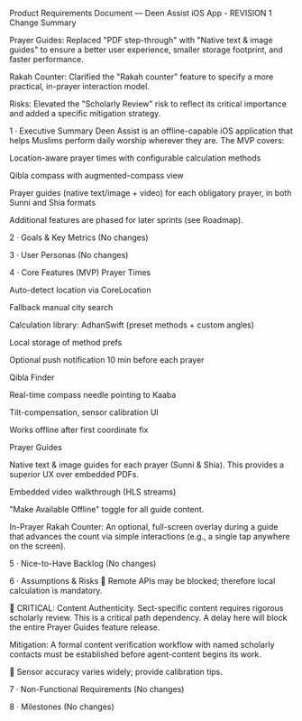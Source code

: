 Product Requirements Document — Deen Assist iOS App - REVISION 1
Change Summary

Prayer Guides: Replaced "PDF step-through" with "Native text & image guides" to ensure a better user experience, smaller storage footprint, and faster performance.

Rakah Counter: Clarified the "Rakah counter" feature to specify a more practical, in-prayer interaction model.

Risks: Elevated the "Scholarly Review" risk to reflect its critical importance and added a specific mitigation strategy.

1 · Executive Summary
Deen Assist is an offline-capable iOS application that helps Muslims perform daily worship wherever they are. The MVP covers:

Location-aware prayer times with configurable calculation methods

Qibla compass with augmented-compass view

Prayer guides (native text/image + video) for each obligatory prayer, in both Sunni and Shia formats

Additional features are phased for later sprints (see Roadmap).

2 · Goals & Key Metrics
(No changes)

3 · User Personas
(No changes)

4 · Core Features (MVP)
Prayer Times

Auto-detect location via CoreLocation

Fallback manual city search

Calculation library: AdhanSwift (preset methods + custom angles)

Local storage of method prefs

Optional push notification 10 min before each prayer

Qibla Finder

Real-time compass needle pointing to Kaaba

Tilt-compensation, sensor calibration UI

Works offline after first coordinate fix

Prayer Guides

Native text & image guides for each prayer (Sunni & Shia). This provides a superior UX over embedded PDFs.

Embedded video walkthrough (HLS streams)

"Make Available Offline" toggle for all guide content.

In-Prayer Rakah Counter: An optional, full-screen overlay during a guide that advances the count via simple interactions (e.g., a single tap anywhere on the screen).

5 · Nice-to-Have Backlog
(No changes)

6 · Assumptions & Risks
📶 Remote APIs may be blocked; therefore local calculation is mandatory.

🤝 CRITICAL: Content Authenticity. Sect-specific content requires rigorous scholarly review. This is a critical path dependency. A delay here will block the entire Prayer Guides feature release.

Mitigation: A formal content verification workflow with named scholarly contacts must be established before agent-content begins its work.

📱 Sensor accuracy varies widely; provide calibration tips.

7 · Non-Functional Requirements
(No changes)

8 · Milestones
(No changes)

